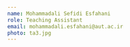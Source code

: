 ```yaml
---
name: Mohammadali Sefidi Esfahani
role: Teaching Assistant
email: mohammadali.esfahani@aut.ac.ir
photo: ta3.jpg
---
```



